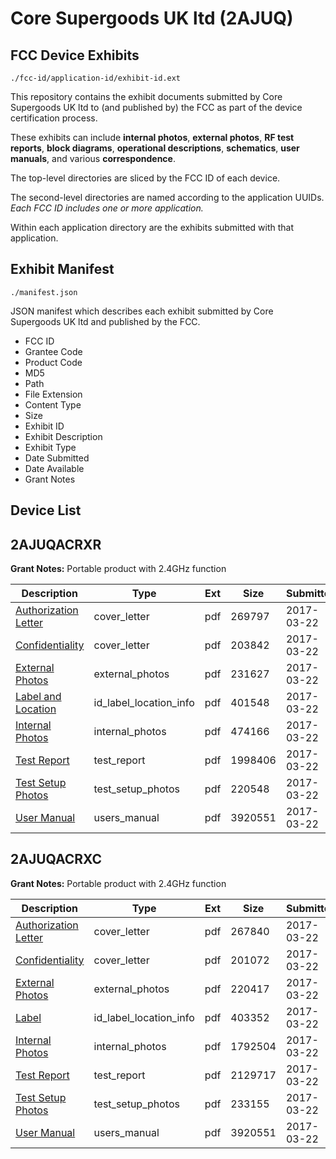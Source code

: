 # Core Supergoods UK ltd (2AJUQ)
## FCC Device Exhibits

```
./fcc-id/application-id/exhibit-id.ext
```

This repository contains the exhibit documents submitted by Core Supergoods UK ltd to (and published by) the FCC as part of the device certification process.

These exhibits can include **internal photos**, **external photos**, **RF test reports**, **block diagrams**, **operational descriptions**, **schematics**, **user manuals**, and various **correspondence**.

The top-level directories are sliced by the FCC ID of each device.

The second-level directories are named according to the application UUIDs. *Each FCC ID includes one or more application.*

Within each application directory are the exhibits submitted with that application. 

## Exhibit Manifest

```
./manifest.json
```

JSON manifest which describes each exhibit submitted by Core Supergoods UK ltd and published by the FCC.

- FCC ID
- Grantee Code
- Product Code
- MD5
- Path
- File Extension
- Content Type
- Size
- Exhibit ID
- Exhibit Description
- Exhibit Type
- Date Submitted
- Date Available
- Grant Notes

## Device List
## 2AJUQACRXR
**Grant Notes:** Portable product with 2.4GHz function

| Description | Type | Ext | Size | Submitted | Available |
| ----------- | ---- | --- | ---- | --------- | --------- |
| [Authorization Letter](2AJUQACRXR/8f9851e01c9ebc358c1cca06596dfd6c/3326958.pdf) | cover_letter | pdf | 269797 | 2017-03-22 | 2017-03-22 |
| [Confidentiality](2AJUQACRXR/8f9851e01c9ebc358c1cca06596dfd6c/3326966.pdf) | cover_letter | pdf | 203842 | 2017-03-22 | 2017-03-22 |
| [External Photos](2AJUQACRXR/8f9851e01c9ebc358c1cca06596dfd6c/3326960.pdf) | external_photos | pdf | 231627 | 2017-03-22 | 2017-03-22 |
| [Label and Location](2AJUQACRXR/8f9851e01c9ebc358c1cca06596dfd6c/3326962.pdf) | id_label_location_info | pdf | 401548 | 2017-03-22 | 2017-03-22 |
| [Internal Photos](2AJUQACRXR/8f9851e01c9ebc358c1cca06596dfd6c/3326961.pdf) | internal_photos | pdf | 474166 | 2017-03-22 | 2017-03-22 |
| [Test Report](2AJUQACRXR/8f9851e01c9ebc358c1cca06596dfd6c/3326967.pdf) | test_report | pdf | 1998406 | 2017-03-22 | 2017-03-22 |
| [Test Setup Photos](2AJUQACRXR/8f9851e01c9ebc358c1cca06596dfd6c/3326965.pdf) | test_setup_photos | pdf | 220548 | 2017-03-22 | 2017-03-22 |
| [User Manual](2AJUQACRXR/8f9851e01c9ebc358c1cca06596dfd6c/3326923.pdf) | users_manual | pdf | 3920551 | 2017-03-22 | 2017-03-22 |
## 2AJUQACRXC
**Grant Notes:** Portable product with 2.4GHz function

| Description | Type | Ext | Size | Submitted | Available |
| ----------- | ---- | --- | ---- | --------- | --------- |
| [Authorization Letter](2AJUQACRXC/3bbd87019ebb4c5e04ea2883e409eefa/3326876.pdf) | cover_letter | pdf | 267840 | 2017-03-22 | 2017-03-22 |
| [Confidentiality](2AJUQACRXC/3bbd87019ebb4c5e04ea2883e409eefa/3326916.pdf) | cover_letter | pdf | 201072 | 2017-03-22 | 2017-03-22 |
| [External Photos](2AJUQACRXC/3bbd87019ebb4c5e04ea2883e409eefa/3326856.pdf) | external_photos | pdf | 220417 | 2017-03-22 | 2017-03-22 |
| [Label](2AJUQACRXC/3bbd87019ebb4c5e04ea2883e409eefa/3326892.pdf) | id_label_location_info | pdf | 403352 | 2017-03-22 | 2017-03-22 |
| [Internal Photos](2AJUQACRXC/3bbd87019ebb4c5e04ea2883e409eefa/3326864.pdf) | internal_photos | pdf | 1792504 | 2017-03-22 | 2017-03-22 |
| [Test Report](2AJUQACRXC/3bbd87019ebb4c5e04ea2883e409eefa/3326920.pdf) | test_report | pdf | 2129717 | 2017-03-22 | 2017-03-22 |
| [Test Setup Photos](2AJUQACRXC/3bbd87019ebb4c5e04ea2883e409eefa/3326915.pdf) | test_setup_photos | pdf | 233155 | 2017-03-22 | 2017-03-22 |
| [User Manual](2AJUQACRXC/3bbd87019ebb4c5e04ea2883e409eefa/3326923.pdf) | users_manual | pdf | 3920551 | 2017-03-22 | 2017-03-22 |
